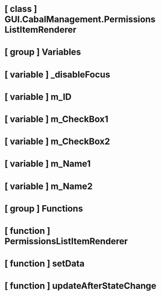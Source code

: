 # [ class ] GUI.CabalManagement.PermissionsListItemRenderer

# [ group ] Variables

# [ variable ] _disableFocus

# [ variable ] m_ID

# [ variable ] m_CheckBox1

# [ variable ] m_CheckBox2

# [ variable ] m_Name1

# [ variable ] m_Name2

# [ group ] Functions

# [ function ] PermissionsListItemRenderer

# [ function ] setData

# [ function ] updateAfterStateChange

